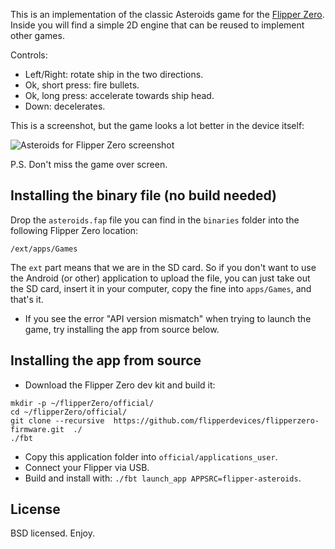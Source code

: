 This is an implementation of the classic Asteroids game for the [Flipper Zero](https://flipperzero.one/). Inside you will find a simple 2D engine that can be reused to implement other games.

Controls:
* Left/Right: rotate ship in the two directions.
* Ok, short press: fire bullets.
* Ok, long press: accelerate towards ship head.
* Down: decelerates.

This is a screenshot, but the game looks a lot better in the device itself:

![Asteroids for Flipper Zero screenshot](/images/Asteroids.jpg)

P.S. Don't miss the game over screen.

## Installing the binary file (no build needed)

Drop the `asteroids.fap` file you can find in the `binaries` folder into the
following Flipper Zero location:

    /ext/apps/Games

The `ext` part means that we are in the SD card. So if you don't want
to use the Android (or other) application to upload the file,
you can just take out the SD card, insert it in your computer,
copy the fine into `apps/Games`, and that's it.

* If you see the error "API version mismatch" when trying to launch the game, try installing the app from source below.

## Installing the app from source

* Download the Flipper Zero dev kit and build it:
```
mkdir -p ~/flipperZero/official/
cd ~/flipperZero/official/
git clone --recursive  https://github.com/flipperdevices/flipperzero-firmware.git  ./
./fbt
```
* Copy this application folder into `official/applications_user`.
* Connect your Flipper via USB.
* Build and install with: `./fbt launch_app APPSRC=flipper-asteroids`.

## License

BSD licensed. Enjoy.
